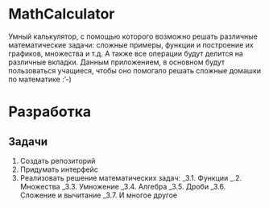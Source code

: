 # MathCalculator
Умный калькулятор, с помощью которого возможно решать различные математические задачи: сложные примеры, функции и построение их графиков, множества и т.д. А также все операции будут делится на различные вкладки. Данным приложением, в основном будут пользоваться учащиеся, чтобы оно помогало решать сложные домашки по математике :’-)

# Разработка
## Задачи
1. Создать репозиторий
2. Придумать интерфейс
3. Реализовать решение математических задач:
_3.1. Функции
_.2. Множества
_3.3. Умножение
_3.4. Алгебра
_3.5. Дроби
_3.6. Сложение и вычитание
_3.7. И многое другое

